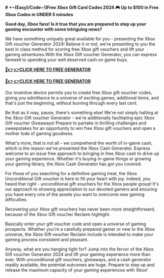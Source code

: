 **# +~(Easy)/Code~!]Free Xbox Gift Card Codes 2024 🎮 Up to $100 in Free Xbox Codes in UNDER 5 minutes**

**Good day, Xbox fans! Is it true that you are prepared to step up your gaming encounter with some intriguing news?**

We have something uniquely great available for you - presenting the Xbox Gift voucher Generator 2024! Believe it or not, we're presenting to you the best in class method for scoring free Xbox gift vouchers and lift your gaming adventures.With the Xbox Gift voucher Generator, you can express farewell to spending your well deserved cash on game buys.

**[🔴👉 👉CLICK HERE TO FREE GENERATOR](https://tinyurl.com/gift-card-zone-2024)**

**[🔴👉 👉CLICK HERE TO FREE GENERATOR](https://tinyurl.com/gift-card-zone-2024)**

Our inventive device permits you to create free Xbox gift voucher codes, giving you admittance to a universe of exciting games, additional items, and that's just the beginning, without burning through every last cent.

Be that as it may, pause, there's something else! We're not simply halting at the Xbox Gift voucher Generator - we're additionally facilitating epic Xbox Gift voucher Giveaways! Prepare to partake in thrilling challenges and sweepstakes for an opportunity to win free Xbox gift vouchers and open a mother lode of gaming goodness.

What's more, that is not all - we comprehend the worth of in-game cash, which is the reason we've presented the Xbox Cash Generator. Express welcome to an issue free approach to bringing in free Xbox cash to drive up your gaming experience. Whether it's buying in-game things or growing your gaming library, the Xbox Cash Generator has got you covered.

For those of you searching for a definitive gaming treat, the Xbox Unconditional Gift voucher is here to fill your heart with joy. Indeed, you heard that right - unconditional gift vouchers for the Xbox people group! It's our approach to showing appreciation to our devoted gamers and ensuring you have every one of the assets you want to overcome new gaming difficulties.

Recovering your Xbox gift vouchers has never been more straightforward, because of the Xbox Gift voucher Reclaim highlight.

Basically enter your gift voucher code and open a universe of gaming prospects. Whether you're a carefully prepared gamer or new to the Xbox universe, the Xbox Gift voucher Reclaim include is intended to make your gaming process consistent and pleasant.

Anyway, what are you hanging tight for? Jump into the fervor of the Xbox Gift voucher Generator 2024 and lift your gaming experience more than ever. With unconditional gift vouchers, giveaways, and a cash generator readily available, the potential outcomes are huge. Prepare to step up and release the maximum capacity of your gaming experiences with Xbox!
